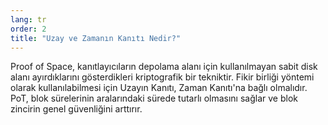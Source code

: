 ```yaml
---
lang: tr
order: 2
title: "Uzay ve Zamanın Kanıtı Nedir?"
---
```


Proof of Space, kanıtlayıcıların depolama alanı için kullanılmayan sabit disk alanı ayırdıklarını gösterdikleri kriptografik bir tekniktir. Fikir birliği yöntemi olarak kullanılabilmesi için Uzayın Kanıtı, Zaman Kanıtı'na bağlı olmalıdır. PoT, blok sürelerinin aralarındaki sürede tutarlı olmasını sağlar ve blok zincirin genel güvenliğini arttırır.
